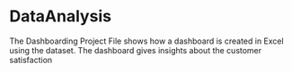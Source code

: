 # DataAnalysis

The Dashboarding Project File shows how a dashboard is created in Excel using the dataset. The dashboard gives insights about the customer satisfaction
